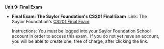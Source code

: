 **Unit 9: Final Exam** <span id="9"></span> 
-   **Final Exam: The Saylor Foundation's CS201 Final Exam**
     Link: The Saylor Foundation's [CS201 Final
    Exam](http://school.saylor.org/mod/quiz/view.php?id=788)  
      
     Instructions: You must be logged into your Saylor Foundation School
    account in order to access this exam.  If you do not yet have an
    account, you will be able to create one, free of charge, after
    clicking the link. 


